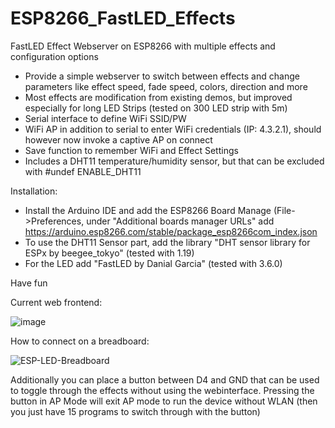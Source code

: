 # ESP8266_FastLED_Effects
FastLED Effect Webserver on ESP8266 with multiple effects and configuration options

- Provide a simple webserver to switch between effects and change parameters like effect speed, fade speed, colors, direction and more
- Most effects are modification from existing demos, but improved especially for long LED Strips (tested on 300 LED strip with 5m)
- Serial interface to define WiFi SSID/PW
- WiFi AP in addition to serial to enter WiFi credentials (IP: 4.3.2.1), should however now invoke a captive AP on connect
- Save function to remember WiFi and Effect Settings
- Includes a DHT11 temperature/humidity sensor, but that can be excluded with #undef ENABLE_DHT11

Installation:
- Install the Arduino IDE and add the ESP8266 Board Manage (File->Preferences, under "Additional boards manager URLs" add https://arduino.esp8266.com/stable/package_esp8266com_index.json
- To use the DHT11 Sensor part, add the library "DHT sensor library for ESPx by beegee_tokyo" (tested with 1.19)
- For the LED add "FastLED by Danial Garcia" (tested with 3.6.0)

Have fun

Current web frontend:

![image](https://github.com/bublath/ESP8266_FastLED_Effects/assets/74186638/e157fc14-d29f-44ac-ab5a-73ba68a9183a)

How to connect on a breadboard:

![ESP-LED-Breadboard](https://github.com/bublath/ESP8266_FastLED_Effects/assets/74186638/d7c4b43d-d24e-4b5f-a0cd-3a004ecbfa49)

Additionally you can place a button between D4 and GND that can be used to toggle through the effects without using the webinterface.
Pressing the button in AP Mode will exit AP mode to run the device without WLAN (then you just have 15 programs to switch through with the button)

